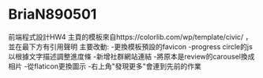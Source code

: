 # BriaN890501
前端程式設計HW4
主頁的模板來自https://colorlib.com/wp/template/civic/ ，並在最下方有引用聲明
主要改動:
-更換模板預設的favicon
-progress circle的js以根據文字描述調整進度條
-新增社群網站連結
-將原本是review的carousel換成相片
-從flaticon更換圖示
-右上角"發現更多"會連到先前的作業
